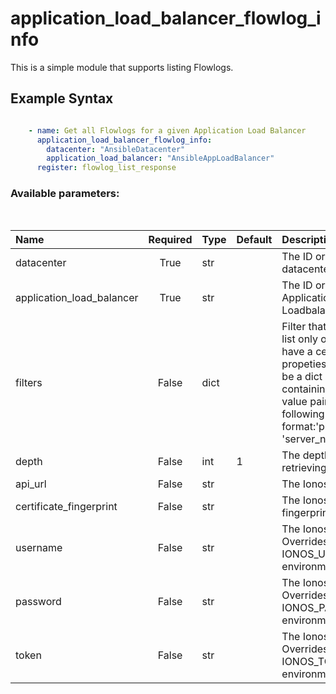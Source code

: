 # application_load_balancer_flowlog_info

This is a simple module that supports listing Flowlogs.

## Example Syntax


```yaml

    - name: Get all Flowlogs for a given Application Load Balancer
      application_load_balancer_flowlog_info:
        datacenter: "AnsibleDatacenter"
        application_load_balancer: "AnsibleAppLoadBalancer"
      register: flowlog_list_response

```
### Available parameters:
&nbsp;

| Name | Required | Type | Default | Description |
| :--- | :---: | :--- | :--- | :--- |
| datacenter | True | str |  | The ID or name of the datacenter. |
| application_load_balancer | True | str |  | The ID or name of the Application Loadbalancer. |
| filters | False | dict |  | Filter that can be used to list only objects which have a certain set of propeties. Filters should be a dict with a key containing keys and value pair in the following format:'properties.name': 'server_name' |
| depth | False | int | 1 | The depth used when retrieving the items. |
| api_url | False | str |  | The Ionos API base URL. |
| certificate_fingerprint | False | str |  | The Ionos API certificate fingerprint. |
| username | False | str |  | The Ionos username. Overrides the IONOS_USERNAME environment variable. |
| password | False | str |  | The Ionos password. Overrides the IONOS_PASSWORD environment variable. |
| token | False | str |  | The Ionos token. Overrides the IONOS_TOKEN environment variable. |
